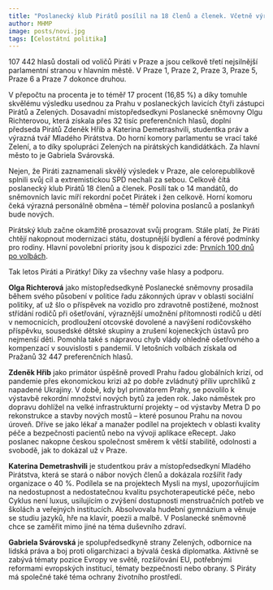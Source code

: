 ```yaml
---
title: "Poslanecký klub Pirátů posílil na 18 členů a členek. Včetně výrazných pražských tváří"
author: MHMP
image: posts/novi.jpg
tags: [Celostátní politika]
---
```


107 442 hlasů dostali od voličů Piráti v Praze a jsou celkově třetí nejsilnější parlamentní stranou v hlavním městě. V Praze 1, Praze 2, Praze 3, Praze 5, Praze 6 a Praze 7 dokonce druhou.

V přepočtu na procenta je to téměř 17 procent (16,85 %) a díky tomuhle skvělému výsledku usednou za Prahu v poslaneckých lavicích čtyři zástupci Pirátů a Zelených. Dosavadní místopředsedkyni Poslanecké sněmovny Olgu Richterovou, která získala přes 32 tisíc preferenčních hlasů, doplní předseda Pirátů Zdeněk Hřib a Katerina Demetrashvili, studentka práv a výrazná tvář Mladého Pirátstva. Do horní komory parlamentu se vrací také Zelení, a to díky spolupráci Zelených na pirátských kandidátkách. Za hlavní město to je Gabriela Svárovská.

Nejen, že Piráti zaznamenali skvělý výsledek v Praze, ale celorepublikově splnili svůj cíl a extremistickou SPD nechali za sebou. Celkově čítá poslanecký klub Pirátů 18 členů a členek. Posílí tak o 14 mandátů, do sněmovních lavic míří rekordní počet Pirátek i žen celkově. Horní komoru čeká výrazná personálně obměna – téměř polovina poslanců a poslankyň bude nových.


Pirátský klub začne okamžitě prosazovat svůj program. Stále platí, že Piráti chtějí nakopnout modernizaci státu, dostupnější bydlení a férové podmínky pro rodiny. Hlavní povolební priority jsou k dispozici zde: [Prvních 100 dnů po volbách](https://nakopnemeto.pirati.cz/piratsky-plan-prvnich-100-dnu-po-volbach/).  

Tak letos Piráti a Pirátky! Díky za všechny vaše hlasy a podporu. 

**Olga Richterová** jako místopředsedkyně Poslanecké sněmovny prosadila během svého působení v politice řadu zákonných úprav v oblasti sociální politiky, ať už šlo o příspěvek na vozidlo pro zdravotně postižené, možnost střídání rodičů při ošetřování, výraznější umožnění přítomnosti rodičů u dětí v nemocnicích, prodloužení otcovské dovolené a navýšení rodičovského příspěvku, sousedské dětské skupiny a zrušení kojeneckých ústavů pro nejmenší děti. Pomohla také s nápravou chyb vlády ohledně ošetřovného a kompenzací v souvislosti s pandemií. V letošních volbách získala od Pražanů 32 447 preferenčních hlasů. 

**Zdeněk Hřib** jako primátor úspěšně provedl Prahu řadou globálních krizí, od pandemie přes ekonomickou krizi až po dobře zvládnutý příliv uprchlíků z napadené Ukrajiny. V době, kdy byl primátorem Prahy, se povolilo k výstavbě rekordní množství nových bytů za jeden rok. Jako náměstek pro dopravu dohlížel na velké infrastrukturní projekty – od výstavby Metra D po rekonstrukce a stavby nových mostů – které posunou Prahu na novou úroveň. Dříve se jako lékař a manažer podílel na projektech v oblasti kvality péče a bezpečnosti pacientů nebo na vývoji aplikace eRecept. Jako poslanec nakopne českou společnost směrem k větší stabilitě, odolnosti a svobodě, jak to dokázal už v Praze.

**Katerina Demetrashvili** je studentkou práv a místopředsedkyní Mladého Pirátstva, která se stará o nábor nových členů a dokázala rozšířit řady organizace o 40 %. Podílela se na projektech Mysli na mysl, upozorňujícím na nedostupnost a nedostatečnou kvalitu psychoterapeutické péče, nebo Cyklus není luxus, usilujícím o zvýšení dostupnosti menstruačních potřeb ve školách a veřejných institucích. Absolvovala hudební gymnázium a věnuje se studiu jazyků, hře na klavír, poezii a malbě. V Poslanecké sněmovně chce se zaměřit mimo jiné na téma duševního zdraví. 

**Gabriela Svárovská** je spolupředsedkyně strany Zelených, odbornice na lidská práva a boj proti oligarchizaci a bývalá česká diplomatka. Aktivně se zabývá tématy pozice Evropy ve světě, rozšiřování EU, potřebnými reformami evropských institucí, tématy bezpečnosti nebo obrany. S Piráty má společné také téma ochrany životního prostředí.  

